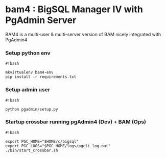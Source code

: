 # bam4 : BigSQL Manager IV with PgAdmin Server #

BAM4 is a multi-user & multi-server version of BAM nicely integrated with PgAdmin4


### Setup python env

```
#!bash

mkvirtualenv bam4-env
pip install -r requirements.txt

```

### Setup admin user
```
#!bash

python pgadmin/setup.py

```

### Startup crossbar running pgAdmin4 (Dev) + BAM (Ops)
```
#!bash

export PGC_HOME="$HOME/c/bigsql"
export PGC_LOGS="$PGC_HOME/logs/pgcli_log.out"
./bin/start_crossbar.sh

```
